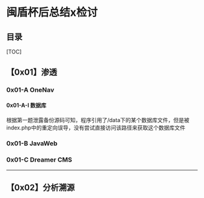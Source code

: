 # 闽盾杯后总结x检讨



## 目录

[TOC]



## 【0x01】渗透

### 0x01-A  OneNav

#### 0x01-A-I 数据库

根据第一题泄露备份源码可知，程序引用了/data下的某个数据库文件，但是被index.php中的重定向误导，没有尝试直接访问该路径来获取这个数据库文件

### 0x01-B JavaWeb

### 0x01-C Dreamer CMS



---

## 【0x02】分析溯源

